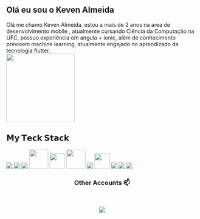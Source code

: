 ## Olá eu sou o Keven Almeida
<div>
    Olá me chamo Keven Almeida, estou a mais de 2 anos na area de desenvolvimento mobile , 
    atualmente cursando Ciência da Computação na UFC, possuo experiência em angula + ionic, além de conhecimento prévioem machine learning,
    atualmente engajado no aprendizado da tecnologia flutter.
</div>
<div>
    <img height="180em" src="https://github-readme-stats.vercel.app/api?username=keven-almeida&show_icons=true_color=fff&icon_color=79ff97&text_color=9f9f9f&bg_color=151515"
</div>

## 𝗠𝘆 𝗧𝗲𝗰𝗸 𝗦𝘁𝗮𝗰𝗸

<div>
    <a src="https://www.javascript.com/"><img src="https://img.icons8.com/color/48/000000/javascript.png"/></a>
    <a src="https://www.typescriptlang.org/"><img src="https://img.icons8.com/color/48/000000/typescript.png"/></a>
    <a src="https://nodejs.org/"><img src="https://img.icons8.com/color/48/000000/nodejs.png"/></a>
    <a src="https://flutter.dev/"><img height=50px src="https://img.icons8.com/color/2x/flutter.png"> </a>
    <a src="https://visualstudio.microsoft.com/"><img height="40px" src="https://cdn.svgporn.com/logos/visual-studio-code.svg"></a>
    <a src="https://www.npmjs.com/"><img height = 50px src="https://img.icons8.com/color/48/000000/npm.png"/></a>
    <a src="https://getbootstrap.com/"><img src="https://img.icons8.com/color/48/000000/bootstrap.png"/></a>
    <a src="https://github.com/"><img height="40px" src="https://cdn.svgporn.com/logos/git-icon.svg"></a>
    <a src="https://www.w3schools.com/css/"><img src="https://img.icons8.com/color/48/000000/css3.png"/></a>
    <a src="https://www.w3schools.com/html/"><img hright = 40px src="https://img.icons8.com/ios-filled/50/4a90e2/ionic.png"/></a>
    <a src="https://www.w3schools.com/html/"><img src="https://img.icons8.com/color/48/000000/html-5.png"/></a>
</div>


<h3 align="center"> Other Accounts 📫 </h3>
<br />
<p align="center">
<a href="https://www.linkedin.com/in/keven-almeida-5a1433195"><img src="https://img.shields.io/badge/linkedin-%230077B5.svg?&style=for-the-badge&logo=linkedin&logoColor=white"/></a>

</p>



